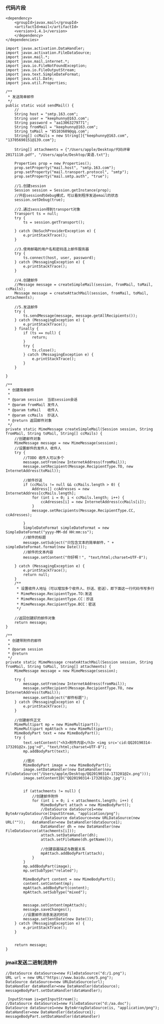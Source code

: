 
### 代码片段

    <dependency>
        <groupId>javax.mail</groupId>
        <artifactId>mail</artifactId>
        <version>1.4.1</version>
        </dependency>
    </dependencies>

    import javax.activation.DataHandler;
    import javax.activation.FileDataSource;
    import javax.mail.*;
    import javax.mail.internet.*;
    import java.io.FileNotFoundException;
    import java.io.FileOutputStream;
    import java.text.SimpleDateFormat;
    import java.util.Date;
    import java.util.Properties;

    /**
     * 发送简单邮件
     */
    public static void sendMail() {
        //
        String host = "smtp.163.com";
        String user = "keephunny@163.com";
        String password = "aa13063279771";
        String fromMail = "keephunny@163.com";
        String toMail = "85103609@qq.com";
        String[] ccMails = new String[]{"keephunny@163.com", "13705690151@139.com"};

        String[] attachments = {"/Users/apple/Desktop/代码评审20171110.pdf", "/Users/apple/Desktop/英语.txt"};

        Properties prop = new Properties();
        prop.setProperty("mail.host", "smtp.163.com");
        prop.setProperty("mail.transport.protocol", "smtp");
        prop.setProperty("mail.smtp.auth", "true");

        //1.创建session
        Session session = Session.getInstance(prop);
        //开启session的debug模式，可以看到程序发送email的状态
        session.setDebug(true);

        //2.通过session得到transport对象
        Transport ts = null;
        try {
            ts = session.getTransport();

        } catch (NoSuchProviderException e) {
            e.printStackTrace();
        }

        //3.使用邮箱的用户名和密码连上邮件服务器
        try {
            ts.connect(host, user, password);
        } catch (MessagingException e) {
            e.printStackTrace();
        }

        //4.创建邮件
        //Message message = createSimpleMail(session, fromMail, toMail, ccMails);
        Message message = createAttachMail(session, fromMail, toMail, attachments);

        //5.发送邮件
        try {
            ts.sendMessage(message, message.getAllRecipients());
        } catch (MessagingException e) {
            e.printStackTrace();
        } finally {
            if (ts == null) {
                return;
            }
            try {
                ts.close();
            } catch (MessagingException e) {
                e.printStackTrace();
            }
        }

    }

    /**
     * 创建简单邮件
     *
     * @param session  当前session会话
     * @param fromMail 发件人
     * @param toMail   收件人
     * @param ccMails  抄送人
     * @return 返回邮件对象
     */
    private static MimeMessage createSimpleMail(Session session, String fromMail, String toMail, String[] ccMails) {
        //创建邮件对象
        MimeMessage message = new MimeMessage(session);
        //设置邮件的发件人 收件人
        try {
            //TODO 收件人可以多个
            message.setFrom(new InternetAddress(fromMail));
            message.setRecipient(Message.RecipientType.TO, new InternetAddress(toMail));

            //邮件抄送
            if (ccMails != null && ccMails.length > 0) {
                Address[] ccAdresses = new InternetAddress[ccMails.length];
                for (int i = 0; i < ccMails.length; i++) {
                    ccAdresses[i] = new InternetAddress(ccMails[i]);
                }
                message.setRecipients(Message.RecipientType.CC, ccAdresses);

            }
            SimpleDateFormat simpleDateFormat = new SimpleDateFormat("yyyy-MM-dd HH:mm:ss");
            //邮件的标题
            message.setSubject("只包含文本的简单邮件，" + simpleDateFormat.format(new Date()));
            //邮件的文本内容
            message.setContent("你好啊！", "text/html;charset=UTF-8");

        } catch (MessagingException e) {
            e.printStackTrace();
            return null;
        }
        /**
         * 设置收件人地址（可以增加多个收件人、抄送、密送），即下面这一行代码书写多行
         * MimeMessage.RecipientType.TO:发送
         * MimeMessage.RecipientType.CC：抄送
         * MimeMessage.RecipientType.BCC：密送
         */

        //返回创建好的邮件对象
        return message;
    }

    /**
     * 创建带附件的邮件
     *
     * @param session
     * @return
     */
    private static MimeMessage createAttachMail(Session session, String fromMail, String toMail, String[] attachments) {
        MimeMessage message = new MimeMessage(session);

        try {
            message.setFrom(new InternetAddress(fromMail));
            message.setRecipient(Message.RecipientType.TO, new InternetAddress(toMail));
            message.setSubject("邮件标题");
        } catch (MessagingException e) {
            e.printStackTrace();
        }

        //创建邮件正文
        MimeMultipart mp = new MimeMultipart();
        MimeMultipart mpAttach = new MimeMultipart();
        MimeBodyPart text = new MimeBodyPart();
        try {
            text.setContent("<h3>附件内容</h3> <img src='cid:QQ20190314-173201@2x.jpg'>d", "text/html;charset=UTF-8");
            mp.addBodyPart(text);

            //图片
            MimeBodyPart image = new MimeBodyPart();
            image.setDataHandler(new DataHandler(new FileDataSource("/Users/apple/Desktop/QQ20190314-173201@2x.png")));
            image.setContentID("QQ20190314-173201@2x.jpg");


            if (attachments != null) {
                //创建邮件附件
                for (int i = 0; i < attachments.length; i++) {
                    MimeBodyPart attach = new MimeBodyPart();
                    //DataSource dataSource1=new ByteArrayDataSource(InputStream, "application/png");
                    //DataSource dataSource=new URLDataSource(new URL(""));   dataHandler=new DataHandler(dataSource1);
                    DataHandler dh = new DataHandler(new FileDataSource(attachments[i]));
                    attach.setDataHandler(dh);
                    attach.setFileName(dh.getName());

                    //创建容器描述与数据关系
                    mpAttach.addBodyPart(attach);
                }
            }
            mp.addBodyPart(image);
            mp.setSubType("related");

            MimeBodyPart content = new MimeBodyPart();
            content.setContent(mp);
            mpAttach.addBodyPart(content);
            mpAttach.setSubType("mixed");


            message.setContent(mpAttach);
            message.saveChanges();
            //设置邮件消息发送的时间
            message.setSentDate(new Date());
        } catch (MessagingException e) {
            e.printStackTrace();
        }


        return message;
    }


### jmail发送二进制流附件

    //DataSource dataSource=new FileDataSource("d:/1.png");
    URL url = new URL("https://www.baidu.com/5.png");
    DataSource dataSource=new URLDataSource(url);
    DataHandler dataHandler=new DataHandler(dataSource);
    messageBodyPart.setDataHandler(dataHandler);

     InputStream is=getInputStream();
    //DataSource dataSource1=new FileDataSource("d:/aa.doc");
    DataSource dataSource1=new ByteArrayDataSource(is, "application/png");
    dataHandler=new DataHandler(dataSource1);
    messageBodyPart.setDataHandler(dataHandler)